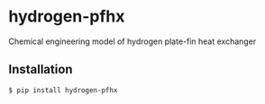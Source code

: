# hydrogen-pfhx
Chemical engineering model of hydrogen plate-fin heat exchanger

## Installation
```bash
$ pip install hydrogen-pfhx
```

